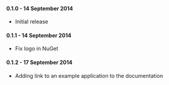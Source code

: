 #### 0.1.0 - 14 September 2014
* Initial release

#### 0.1.1 - 14 September 2014
* Fix logo in NuGet

#### 0.1.2 - 17 September 2014
* Adding link to an example application to the documentation
